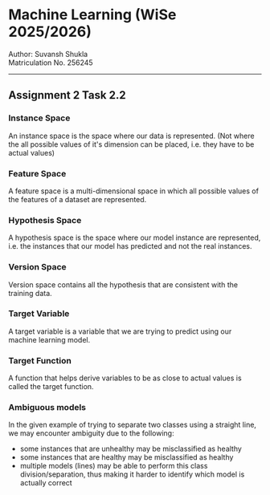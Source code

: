 # Machine Learning (WiSe 2025/2026)

Author: Suvansh Shukla  
Matriculation No. 256245

---

## Assignment 2 Task 2.2

### Instance Space

An instance space is the space where our data is represented. (Not where the all possible values of it's dimension can be placed, i.e. they have to be actual values)

### Feature Space

A feature space is a multi-dimensional space in which all possible values of the features of a dataset are represented.

### Hypothesis Space

A hypothesis space is the space where our model instance are represented, i.e. the instances that our model has predicted and not the real instances.

### Version Space

Version space contains all the hypothesis that are consistent with the training data.

### Target Variable

A target variable is a variable that we are trying to predict using our machine learning model.

### Target Function

A function that helps derive variables to be as close to actual values is called the target function.

### Ambiguous models

In the given example of trying to separate two classes using a straight line, we may encounter ambiguity due to the following:

- some instances that are unhealthy may be misclassified as healthy
- some instances that are healthy may be misclassified as healthy
- multiple models (lines) may be able to perform this class division/separation, thus making it harder to identify which model is actually correct

